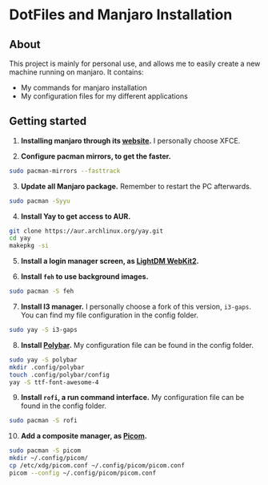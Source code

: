 # DotFiles and Manjaro Installation

## About

This project is mainly for personal use, and allows me to easily create a new machine running on manjaro. It contains:

- My commands for manjaro installation
- My configuration files for my different applications

## Getting started

1. **Installing manjaro through its [website](https://manjaro.org/download/).** I personally choose XFCE.

2. **Configure pacman mirrors, to get the faster.**
```bash
sudo pacman-mirrors --fasttrack
```

3. **Update all Manjaro package.** Remember to restart the PC afterwards.
```bash
sudo pacman -Syyu
```
4. **Install Yay to get access to AUR.**
```bash
git clone https://aur.archlinux.org/yay.git
cd yay
makepkg -si
```

5. **Install a login manager screen, as [LightDM WebKit2](https://github.com/Litarvan/lightdm-webkit-theme-litarvan).**

6. **Install `feh` to use background images.**
```bash
sudo pacman -S feh
```

7. **Install I3 manager.** I personally choose a fork of this version, `i3-gaps`. You can find my file configuration in the config folder.
```bash
sudo yay -S i3-gaps
```

8. **Install [Polybar](https://github.com/polybar/polybar/wiki).** My configuration file can be found in the config folder.
```bash
sudo yay -S polybar
mkdir .config/polybar
touch .config/polybar/config
yay -S ttf-font-awesome-4
```

9. **Install `rofi`, a run command interface.** My configuration file can be found in the config folder.
```bash
sudo pacman -S rofi
```

10. **Add a composite manager, as [Picom](https://wiki.archlinux.org/index.php/Picom).**
```bash
sudo pacman -S picom
mkdir ~/.config/picom/
cp /etc/xdg/picom.conf ~/.config/picom/picom.conf
picom --config ~/.config/picom/picom.conf
```


